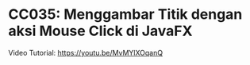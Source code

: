 # CC035: Menggambar Titik dengan aksi Mouse Click di JavaFX
Video Tutorial: https://youtu.be/MvMYlXOqanQ
